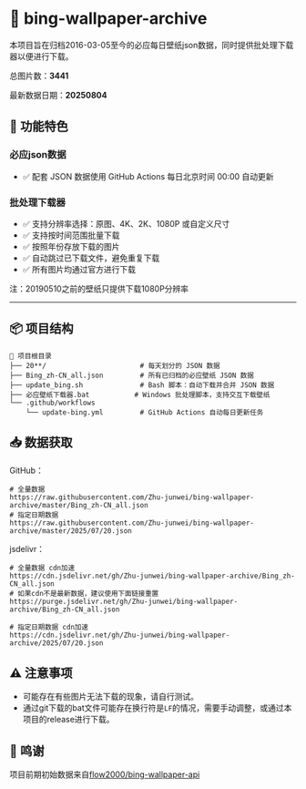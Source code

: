 # 📸 bing-wallpaper-archive

本项目旨在归档2016-03-05至今的必应每日壁纸json数据，同时提供批处理下载器以便进行下载。

总图片数：**3441**

最新数据日期：**20250804**

## 🚀 功能特色

### 必应json数据

- ✅ 配套 JSON 数据使用 GitHub Actions 每日北京时间 00:00 自动更新

### 批处理下载器

- ✅ 支持分辨率选择：原图、4K、2K、1080P 或自定义尺寸
- ✅ 支持按时间范围批量下载
- ✅ 按照年份存放下载的图片
- ✅ 自动跳过已下载文件，避免重复下载
- ✅ 所有图片均通过官方进行下载

注：20190510之前的壁纸只提供下载1080P分辨率

---

## 📦 项目结构

```text
📁 项目根目录
├── 20**/                       # 每天划分的 JSON 数据
├── Bing_zh-CN_all.json         # 所有已归档的必应壁纸 JSON 数据
├── update_bing.sh              # Bash 脚本：自动下载并合并 JSON 数据
├── 必应壁纸下载器.bat           # Windows 批处理脚本，支持交互下载壁纸
└── .github/workflows
    └── update-bing.yml         # GitHub Actions 自动每日更新任务
```

## 📥 数据获取

GitHub：

```
# 全量数据
https://raw.githubusercontent.com/Zhu-junwei/bing-wallpaper-archive/master/Bing_zh-CN_all.json
# 指定日期数据
https://raw.githubusercontent.com/Zhu-junwei/bing-wallpaper-archive/master/2025/07/20.json
```

jsdelivr：

```
# 全量数据 cdn加速
https://cdn.jsdelivr.net/gh/Zhu-junwei/bing-wallpaper-archive/Bing_zh-CN_all.json
# 如果cdn不是最新数据，建议使用下面链接重置
https://purge.jsdelivr.net/gh/Zhu-junwei/bing-wallpaper-archive/Bing_zh-CN_all.json

# 指定日期数据 cdn加速
https://cdn.jsdelivr.net/gh/Zhu-junwei/bing-wallpaper-archive/2025/07/20.json
```

## ⚠️ 注意事项

- 可能存在有些图片无法下载的现象，请自行测试。
- 通过git下载的bat文件可能存在换行符是`LF`的情况，需要手动调整，或通过本项目的release进行下载。

## 💖 鸣谢

项目前期初始数据来自[flow2000/bing-wallpaper-api](https://github.com/flow2000/bing-wallpaper-api)
